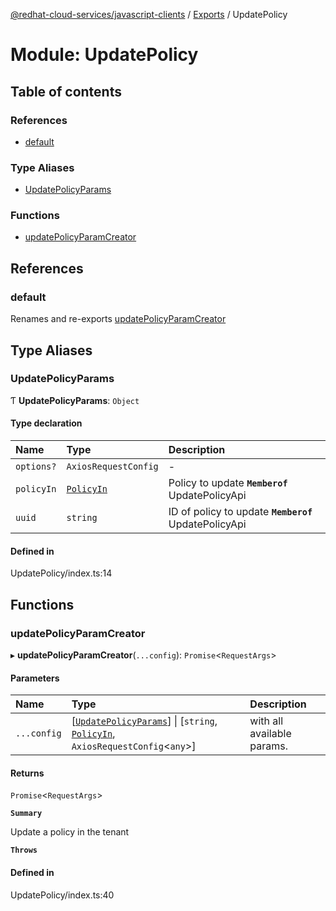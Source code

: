 [@redhat-cloud-services/javascript-clients](../README.md) / [Exports](../modules.md) / UpdatePolicy

# Module: UpdatePolicy

## Table of contents

### References

- [default](UpdatePolicy.md#default)

### Type Aliases

- [UpdatePolicyParams](UpdatePolicy.md#updatepolicyparams)

### Functions

- [updatePolicyParamCreator](UpdatePolicy.md#updatepolicyparamcreator)

## References

### default

Renames and re-exports [updatePolicyParamCreator](UpdatePolicy.md#updatepolicyparamcreator)

## Type Aliases

### UpdatePolicyParams

Ƭ **UpdatePolicyParams**: `Object`

#### Type declaration

| Name | Type | Description |
| :------ | :------ | :------ |
| `options?` | `AxiosRequestConfig` | - |
| `policyIn` | [`PolicyIn`](../interfaces/types.PolicyIn.md) | Policy to update **`Memberof`** UpdatePolicyApi |
| `uuid` | `string` | ID of policy to update **`Memberof`** UpdatePolicyApi |

#### Defined in

UpdatePolicy/index.ts:14

## Functions

### updatePolicyParamCreator

▸ **updatePolicyParamCreator**(`...config`): `Promise`\<`RequestArgs`\>

#### Parameters

| Name | Type | Description |
| :------ | :------ | :------ |
| `...config` | [[`UpdatePolicyParams`](UpdatePolicy.md#updatepolicyparams)] \| [`string`, [`PolicyIn`](../interfaces/types.PolicyIn.md), `AxiosRequestConfig`\<`any`\>] | with all available params. |

#### Returns

`Promise`\<`RequestArgs`\>

**`Summary`**

Update a policy in the tenant

**`Throws`**

#### Defined in

UpdatePolicy/index.ts:40
